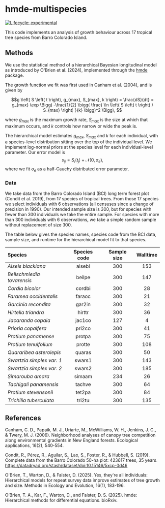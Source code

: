 # hmde-multispecies
[![Lifecycle:
experimental](https://img.shields.io/badge/lifecycle-experimental-orange.svg)](https://lifecycle.r-lib.org/articles/stages.html#experimental)

This code implements an analysis of growth behaviour across 17 tropical tree species from Barro Colorado Island.

## Methods
We use the statistical method of a hierarchical Bayesian longitudinal model as 
introduced by O'Brien et al. (2024), implemented through the [hmde](https://github.com/traitecoevo/hmde) package. 

The growth function we fit was first used in Canham et al. (2004), and is given by

$$g \left( S \left( t \right), g_{max}, S_{max}, k \right) = \frac{dS}{dt} = g_{max} \exp \Bigg( -\frac{1}{2} \bigg( \frac{ \ln \left( S \left( t \right) / S_{max} \right) }{k} \bigg)^2 \Bigg), $$ 

where $g_{max}$ is the maximum growth rate, $S_{max}$ is the size at which that maximum occurs, and $k$ controls how narrow or wide the peak is.

The hierarchical model estimates $g_{max}$, $S_{max}$ and $k$ for each individual, 
with a species-level distribution sitting over the top of the individual level.
We implement log-normal priors at the species level for each individual-level parameter. 
Our error model is
$$s_{ij} = S_i(t_j) + \mathcal{N}(0, \sigma_e),$$
where we fit $\sigma_e$ as a half-Cauchy distributed error parameter. 

### Data
We take data from the Barro Colorado Island (BCI) long term forest plot (Condit et al. 2019),
from 17 species of tropical trees. From those 17 species we select individuals with
6 observations (all censuses since a change of precision in 1990). Our intended sample 
size is 300, but for species with fewer than 300 individuals we take the entire sample.
For species with more than 300 individuals with 6 observations, we take a simple random
sample without replacement of size 300.

The table below gives the species names, species code from the BCI data, sample size, 
and runtime for the hierarchical model fit to that species.

|Species | Species code | Sample size | Walltime|
| :---------- | :----------: | :------: | :------: |
| *Alseis blackiana* | alsebl | 300 | 153 |
| *Beilschmiedia tovarensis* | beilpe | 300 | 147 |
| *Cordia bicolor* | cordbi | 300 | 28 |
| *Faramea occidentalis* | faraoc | 300 | 21 |
| *Garcinia recondita* | gar2in | 300 | 32 |
| *Hirtella triandra* | hirttr | 300 | 36 |
| *Jacaranda copaia* | jac1co | 127 | 4 |
| *Prioria copaifera* | pri2co | 300 | 41 |
| *Protium panamense* | protpa | 300 | 75 |
| *Protium tenuifolium* | protte | 300 | 108 |
| *Quararibea asterolepis* | quaras | 300 | 50 |
| *Swartzia simplex var. 1* | swars1 | 300 | 143 |
| *Swartzia simplex var. 2* | swars2 | 300 | 185 |
| *Simarouba amara* | simaam | 234 | 26 |
| *Tachigali panamensis* | tachve | 300 | 64 |
| *Protium stevensonii* | tet2pa | 300 | 84 |
| *Trichilia tuberculata* | tri2tu | 300 | 135 |

## References
Canham, C. D., Papaik, M. J., Uriarte, M., McWilliams, W. H., Jenkins, J. C., & Twery, M. J. (2006). Neighborhood analyses of canopy tree competition along environmental gradients in New England forests. Ecological applications, 16(2), 540-554.

Condit, R., Pérez, R., Aguilar, S., Lao, S., Foster, R., & Hubbell, S. (2019). Complete data from the Barro Colorado 50-ha plot: 423617 trees, 35 years. https://datadryad.org/stash/dataset/doi:10.15146/5xcp-0d46

O'Brien, T., Warton, D., & Falster, D. (2025). Yes, they're all individuals: Hierarchical models for repeat survey data improve estimates of tree growth and size. Methods in Ecology and Evolution, 16(1), 183-196.

O’Brien, T. A., Kar, F., Warton, D., and Falster, D. S. (2025). hmde: Hierarchical methods for differential equations. bioRxiv.

